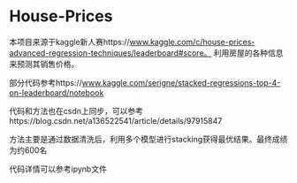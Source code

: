 # House-Prices

本项目来源于kaggle新人赛https://www.kaggle.com/c/house-prices-advanced-regression-techniques/leaderboard#score。 利用房屋的各种信息来预测其销售价格。

部分代码参考https://www.kaggle.com/serigne/stacked-regressions-top-4-on-leaderboard/notebook

代码和方法也在csdn上同步，可以参考https://blog.csdn.net/a136522541/article/details/97915847

方法主要是通过数据清洗后，利用多个模型进行stacking获得最优结果。最终成绩为约600名

代码详情可以参考ipynb文件
